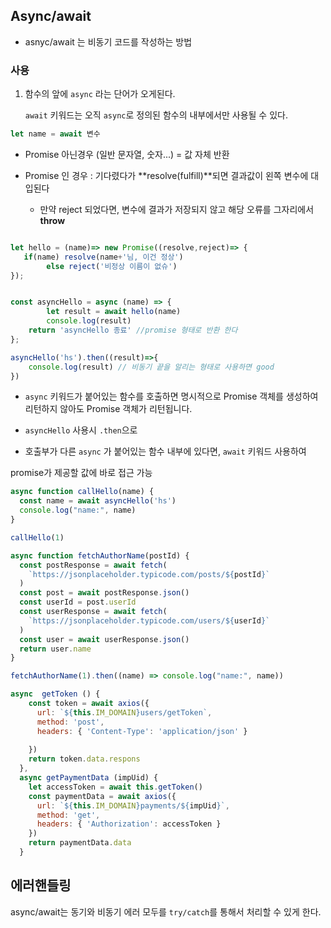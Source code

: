 ## Async/await

- asnyc/await 는 비동기 코드를 작성하는 방법


### 사용

1. 함수의 앞에 `async` 라는 단어가 오게된다.

   `await` 키워드는 오직 `async`로 정의된 함수의 내부에서만 사용될 수 있다. 



```javascript
let name = await 변수
```

* Promise 아닌경우 (일반 문자열, 숫자...) = 값 자체 반환

* Promise 인 경우 :  기다렸다가   **resolve(fulfill)**되면 결과값이 왼쪽 변수에 대입된다

  * 만약 reject 되었다면,  변수에 결과가 저장되지 않고  해당 오류를 그자리에서 **throw** 

    
  
  

```javascript

let hello = (name)=> new Promise((resolve,reject)=> {
   if(name) resolve(name+'님, 이건 정상')
        else reject('비정상 이름이 없슈')
});


const asyncHello = async (name) => {
 		let result = await hello(name)
        console.log(result)
    return 'asyncHello 종료' //promise 형태로 반환 한다
};

asyncHello('hs').then((result)=>{
    console.log(result) // 비동기 끝을 알리는 형태로 사용하면 good
})

```

*  `async` 키워드가 붙어있는 함수를 호출하면 명시적으로 Promise 객체를 생성하여 리턴하지 않아도 Promise 객체가 리턴됩니다.

  *  `asyncHello` 사용시  `.then`으로  
  
*  호출부가 다른 `async` 가 붙어있는 함수 내부에 있다면, `await` 키워드 사용하여 

  promise가 제공할 값에 바로 접근 가능 
  
  ```javascript
  async function callHello(name) {
    const name = await asyncHello('hs')
    console.log("name:", name)
  }
  
  callHello(1)
  ```
  
  



```javascript
async function fetchAuthorName(postId) {
  const postResponse = await fetch(
    `https://jsonplaceholder.typicode.com/posts/${postId}`
  )
  const post = await postResponse.json()
  const userId = post.userId
  const userResponse = await fetch(
    `https://jsonplaceholder.typicode.com/users/${userId}`
  )
  const user = await userResponse.json()
  return user.name
}

fetchAuthorName(1).then((name) => console.log("name:", name))
```





````javascript
async  getToken () {
    const token = await axios({
      url: `${this.IM_DOMAIN}users/getToken`,
      method: 'post',
      headers: { 'Content-Type': 'application/json' }
      
    })
    return token.data.respons
  },
  async getPaymentData (impUid) {
    let accessToken = await this.getToken()
    const paymentData = await axios({
      url: `${this.IM_DOMAIN}payments/${impUid}`,
      method: 'get',
      headers: { 'Authorization': accessToken }
    })
    return paymentData.data
  }

````











## 에러핸들링

async/await는 동기와 비동기 에러 모두를 `try/catch`를 통해서 처리할 수 있게 한다.







